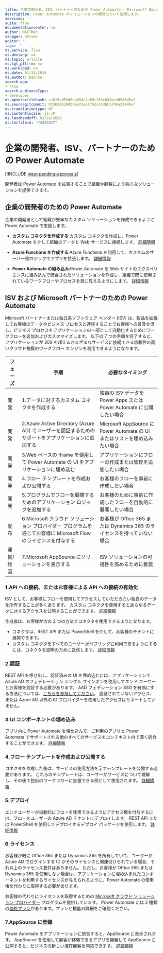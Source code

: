 ```yaml
---
title: 企業の開発者、ISV、パートナーのための Power Automate | Microsoft Docs
description: Power Automate のソリューションの開発について説明します。
services: ''
suite: flow
documentationcenter: na
author: MSFTMan
manager: KVivek
editor: ''
tags: ''
ms.service: flow
ms.devlang: na
ms.topic: article
ms.tgt_pltfrm: na
ms.workload: na
ms.date: 01/31/2018
ms.author: Deonhe
search.app:
- Flow
search.audienceType:
- developer
ms.openlocfilehash: ca815ad5949da494c1a50c193c040acdd948d3a2
ms.sourcegitcommit: 835b005284b9ae21ae1742a7d36b574ba3884bef
ms.translationtype: HT
ms.contentlocale: ja-JP
ms.lasthandoff: 01/29/2020
ms.locfileid: "74362857"
---
```

# <a name="power-automate-for-enterprise-developers-isvs-and-partners"></a>企業の開発者、ISV、パートナーのための Power Automate
[!INCLUDE [view-pending-approvals](../includes/cc-rebrand.md)]

開発者は Power Automate を拡張することで組織や顧客により強力なソリューションを提供できます。

## <a name="power-automate-for-enterprise-developers"></a>企業の開発者のための Power Automate

企業の開発者として組織が堅牢なカスタム ソリューションを作成できるように Power Automate で支援します。

- **カスタム コネクタを作成する**:カスタム コネクタを作成し、Power Automate を介して組織のデータと Web サービスに接続します。 [詳細情報](https://docs.microsoft.com/connectors/custom-connectors/)

- **Azure Functions を作成する**:Azure Functions を利用して、カスタムのサーバー側ロジックでアプリを拡張します。 [詳細情報](/azure/azure-functions/app-service-export-api-to-powerapps-and-flow)

- **Power Automate の組み込み**:Power Automate を Web サイトのエクスペリエンスに組み込んで統合されたソリューションを作成し、組織で既に使用されているワークフローやプロセスを目に見えるようにします。 [詳細情報](embed-flow-dev.md)

## <a name="power-automate-for-isvs-and-microsoft-partners"></a>ISV および Microsoft パートナーのための Power Automate

Microsoft パートナーまたは独立系ソフトウェア ベンダー (ISV) は、製品を拡張してお客様のデータやビジネス プロセスと連携することでお客様への普及を促し、ビジネス プロセスをアプリケーションの一部として自動化するためにワークフローを追加およびカスタマイズします。 以下の 7 つの手順を完了すると、アプリケーションが 200 を超えるさまざまなサービスに接続できる信頼性の高いクラウド規模のワークフロー エンジンを利用できるようになります。

| フェーズ | 手順 | 必要なタイミング |
| --- | --- | --- |
| 開発 | 1.データに対するカスタム コネクタを作成する | 独自の ISV データを Power Apps または Power Automate に公開したい場合 |
| 開発 | 2.Azure Active Directory (Azure AD) でユーザーを認証するためのサポートをアプリケーションに追加する | Microsoft AppSource に Power Automate の UI またはリストを埋め込みたい場合 | 
| 開発 | 3.Web ベースの iframe を使用して Power Automate の UI をアプリケーションに埋め込む | アプリケーションにフローの作成または管理を追加したい場合 | 
| 開発 | 4.フロー テンプレートを作成および公開する | お客様のフローを事前に作成したい場合 | 
| 開発 | 5.プログラムでフローを展開するためのアプリケーション ロジックを追加する | お客様のために事前に作成したフローを自動的に展開したい場合 | 
| 配布 | 6.Microsoft クラウド ソリューション プロバイダー プログラムを通じてお客様に Microsoft Flow のライセンスを付与する | お客様が Office 365 または Dynamics 365 のライセンスを持っていない場合 |
| 運輸/物流 | 7.Microsoft AppSource にソリューションを表示する | ISV ソリューションの可視性を高めるために推奨 |

### <a name="1-connecting-to-your-apis-or-enabling-customers-to-connect-to-your-apis"></a>1.API への接続、またはお客様による API への接続の有効化

ISV として、お客様にフローを使用してアクセスしていただきたい独自のデータを所有することが多くあります。 カスタム コネクタを使用するとあらゆるデータに対するアクセスを公開することができます。 [詳細情報](https://docs.microsoft.com/connectors/custom-connectors/)

作成後は、お客様が次の 2 つの方法でコネクタを使用できるようになります。
- コネクタは、REST API または PowerShell を介して、お客様のテナントに展開できます。
- カスタム コネクタをすべてのユーザーがパブリックに利用できるようにするには、コネクタを証明のために送信します。 [詳細情報](https://docs.microsoft.com/connectors/custom-connectors/submit-certification)

### <a name="2-authentication"></a>2.認証 

REST API を呼び出し、認証済みの UI を埋め込むには、アプリケーションで Azure AD のフェデレーション シングル サインオンを使用してエンド ユーザーとお客様を認証する必要があります。 AAD フェデレーション SSO を有効にする方法については、[こちらを参照してください](https://identity.microsoft.com/)。 認証されていないアクセス、または Azure AD 以外の ID プロバイダーを使用したアクセスはサポートしていません。 

### <a name="3-embedding-ui-components"></a>3.UI コンポーネントの埋め込み

アプリ内に Power Automate を埋め込んで、ご利用のアプリと Power Automate でサポートされる他のすべてのサービスをコンテキスト内で深く統合することができます。 [詳細情報](embed-flow-dev.md)

### <a name="4-create-and-publish-flow-templates"></a>4.フロー テンプレートを作成および公開する

コネクタを作成した後は、サービスの使用方法を示すテンプレートを公開する必要があります。 これらのテンプレートは、ユーザーがサービスについて理解し、その後で独自のワークフローに拡張できる例として使用されます。 [詳細情報](../publish-a-template.md)

### <a name="5-deployment"></a>5.デプロイ

エンドユーザーが自動的にフローを使用できるようにアクセス権を付与するには、フローをユーザーの Azure AD テナントにデプロイします。 REST API または PowerShell を使用してデプロイするデプロイ パッケージを使用します。 [詳細情報](https://docs.microsoft.com/powerapps/export-import-packages)

### <a name="6-licensing"></a>6.ライセンス

お客様が既に Office 365 または Dynamics 365 を所有していて、ユーザーが Azure AD でログインする ID がそのライセンスと関連付けられている場合、それ以上のライセンス要件はありません。 ただし、お客様が Office 365 または Dynamics 365 を使用しない場合は、アプリケーションに埋め込まれたコンポーネントを利用するライセンスが与えられるように、Power Automate の使用権を代わりに取得する必要があります。

お客様の代わりにライセンスを取得するための [Microsoft クラウド ソリューション プロバイダー](https://partner.microsoft.com/cloud-solution-provider) プログラムを提供しています。 Power Automate には 2 種類の[価格プラン](https://flow.microsoft.com/pricing/)があります。プランと機能の詳細をご確認ください。

### <a name="7-list-on-appsource"></a>7.AppSource に登録

Power Automate をアプリケーションに統合すると、AppSource に表示されます。 AppSource を使用して顧客が体験できるアプリを開発して AppSource に公開すると、ビジネスの新しい潜在顧客を開拓できます。 [詳細情報](dev-appsource-test-drive.md)
